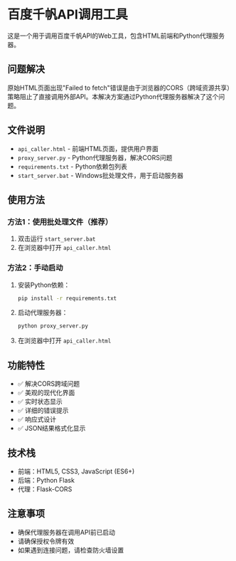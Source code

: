 # 百度千帆API调用工具

这是一个用于调用百度千帆API的Web工具，包含HTML前端和Python代理服务器。

## 问题解决

原始HTML页面出现"Failed to fetch"错误是由于浏览器的CORS（跨域资源共享）策略阻止了直接调用外部API。本解决方案通过Python代理服务器解决了这个问题。

## 文件说明

- `api_caller.html` - 前端HTML页面，提供用户界面
- `proxy_server.py` - Python代理服务器，解决CORS问题
- `requirements.txt` - Python依赖包列表
- `start_server.bat` - Windows批处理文件，用于启动服务器

## 使用方法

### 方法1：使用批处理文件（推荐）
1. 双击运行 `start_server.bat`
2. 在浏览器中打开 `api_caller.html`

### 方法2：手动启动
1. 安装Python依赖：
   ```bash
   pip install -r requirements.txt
   ```

2. 启动代理服务器：
   ```bash
   python proxy_server.py
   ```

3. 在浏览器中打开 `api_caller.html`

## 功能特性

- ✅ 解决CORS跨域问题
- ✅ 美观的现代化界面
- ✅ 实时状态显示
- ✅ 详细的错误提示
- ✅ 响应式设计
- ✅ JSON结果格式化显示

## 技术栈

- 前端：HTML5, CSS3, JavaScript (ES6+)
- 后端：Python Flask
- 代理：Flask-CORS

## 注意事项

- 确保代理服务器在调用API前已启动
- 请确保授权令牌有效
- 如果遇到连接问题，请检查防火墙设置
